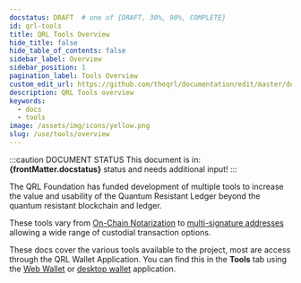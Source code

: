```yaml
---
docstatus: DRAFT  # one of {DRAFT, 30%, 90%, COMPLETE}
id: qrl-tools
title: QRL Tools Overview
hide_title: false 
hide_table_of_contents: false
sidebar_label: Overview
sidebar_position: 1
pagination_label: Tools Overview
custom_edit_url: https://github.com/theqrl/documentation/edit/master/docs/basics/what-is-qrl.md
description: QRL Tools overview
keywords:
  - docs
  - tools
image: /assets/img/icons/yellow.png
slug: /use/tools/overview
---
```



:::caution DOCUMENT STATUS 
<span>This document is in: <b>{frontMatter.docstatus}</b> status and needs additional input!</span>
:::


The QRL Foundation has funded development of multiple tools to increase the value and usability of the Quantum Resistant Ledger beyond the quantum resistant blockchain and ledger. 

These tools vary from [On-Chain Notarization](/tools/notarise/) to [multi-signature addresses](/tools/multisig) allowing a wide range of custodial transaction options.

These docs cover the various tools available to the project, most are access through the QRL Wallet Application. You can find this in the **Tools** tab using the [Web Wallet](wallet/web) or [desktop wallet](wallet/desktop) application.

